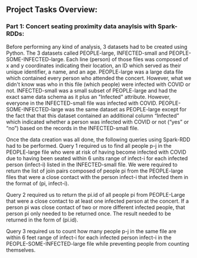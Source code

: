 ## Project Tasks Overview:

### Part 1: Concert seating proximity data anaylsis with Spark-RDDs:
Before performing any kind of analysis, 3 datasets had to be created using Python. The 3 datasets called PEOPLE-large, INFECTED-small and PEOPLE-SOME-INFECTED-large. Each line
(person) of those files was composed of x and y coordinates indicating their location, an ID which served as their unique identifier, a name, and an age. PEOPLE-large was a
large data file which contained every person who attended the concert. However, what we didn't know was who in this file (which people) were infected with COVID or not. 
INFECTED-small was a small subset of PEOPLE-large and had the exact same data schema as it plus an "Infected" attribute. However, everyone in the INFECTED-small file was 
infected with COVID. PEOPLE-SOME-INFECTED-large was the same dataset as PEOPLE-large except for the fact that that this dataset contained an additional column “Infected” 
which indicated whether a person was infected with COVID or not (“yes” or “no”) based on the records in the INFECTED-small file.

Once the data creation was all done, the following queries using Spark-RDD had to be performed.
Query 1 required us to find all people p-j in the PEOPLE-large file who were at risk of having become infected with COVID due to having been seated within 6 units range of 
infect-i for each infected person (infect-i) listed in the INFECTED-small file. We were required to return the list of join pairs composed of people pi from the 
PEOPLE-large files that were a close contact with the person infect-i that infected them in the format of (pi, infect-i). 

Query 2 required us to return the pi.id of all people pi from PEOPLE-Large that were a close contact to at least one infected person at the concert. If a person pi was close 
contact of two or more different infected people, that person pi only needed to be returned once. The result needed to be returned in the form of (pi.id).

Query 3 required us to count how many people p-j in the same file are within 6 feet range of infect-i for each infected person infect-i in the PEOPLE-SOME-INFECTED-large file 
while preventing people from counting themselves.


